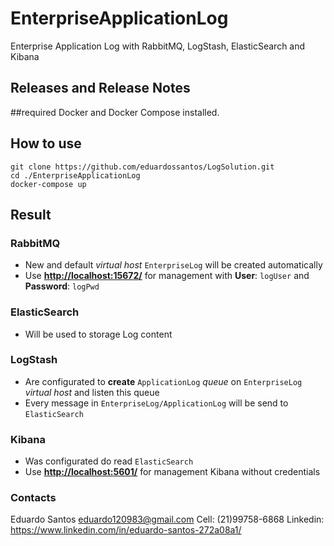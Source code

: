 # EnterpriseApplicationLog
Enterprise Application Log with RabbitMQ, LogStash, ElasticSearch and Kibana

## Releases and Release Notes

##required
Docker and Docker Compose installed.


## How to use
```
git clone https://github.com/eduardossantos/LogSolution.git
cd ./EnterpriseApplicationLog
docker-compose up
```

## Result

### RabbitMQ
- New and default *virtual host* ```EnterpriseLog``` will be created automatically
- Use **[http://localhost:15672/](http://localhost:15672/)** for management with **User**: ```logUser``` and **Password**: ```logPwd```

### ElasticSearch
- Will be used to storage Log content

### LogStash
- Are configurated to **create** ```ApplicationLog``` *queue* on ```EnterpriseLog``` *virtual host* and listen this queue
- Every message in ```EnterpriseLog/ApplicationLog``` will be send to ```ElasticSearch```

### Kibana
- Was configurated do read ```ElasticSearch```
- Use **[http://localhost:5601/](http://localhost:5601/)** for management Kibana without credentials



### Contacts
Eduardo Santos
eduardo120983@gmail.com
Cell: (21)99758-6868
Linkedin: https://www.linkedin.com/in/eduardo-santos-272a08a1/

